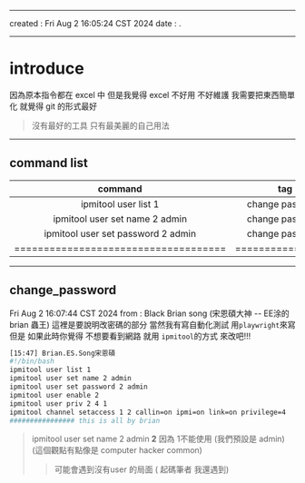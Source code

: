 -------------------------------------------------------------------------------
created	:	Fri Aug  2 16:05:24 CST 2024
date	:	.

-------------------------------------------------------------------------------

#  introduce #
因為原本指令都在 excel 中
但是我覺得 excel 不好用 不好維護
我需要把東西簡單化 就覺得 git 的形式最好
> 沒有最好的工具 只有最美麗的自己用法

-------------------------------------------------------------------------------

## command list ##
| command                            | tag             | ref                         |
|:----------------------------------:|:---------------:|:---------------------------:|
| ipmitool user list 1               | change password | [change](#change_password)  |
| ipmitool user set name 2 admin     | change password | [change](#change_password)  |
| ipmitool user set password 2 admin | change password | [change](#change_password)  |
|====================================|=================|=============================|

-------------------------------------------------------------------------------
## change_password ##
Fri Aug  2 16:07:44 CST 2024
from : Black Brian song (宋恩碩大神 -- EE涂的brian  蟲王)
這裡是要說明改密碼的部分
當然我有寫自動化測試 用`playwright`來寫
但是 如果此時你覺得 不想要看到網路 就用 `ipmitool`的方式 來改吧!!!
```bash
[15:47] Brian.ES.Song宋恩碩
#!/bin/bash
ipmitool user list 1
ipmitool user set name 2 admin
ipmitool user set password 2 admin
ipmitool user enable 2
ipmitool user priv 2 4 1
ipmitool channel setaccess 1 2 callin=on ipmi=on link=on privilege=4
################ this is all by brian
```
> ipmitool user set name 2 admin
> **2** 因為 1不能使用 (我們預設是 admin)
> (這個觀點有點像是 computer hacker common)
>> 可能會遇到沒有user 的局面 ( 起碼筆者 我還遇到)
